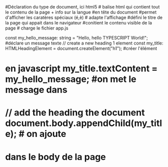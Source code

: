 <!DOCTYPE html>   #Déclaration du type de document, ici html5
<html lang="en">  # balise html qui contient tout le contenu de la page + info sur la langue

<head>  #en tête du document
    <meta charset="UTF-8">   #permet d'afficher les caratères spéciaux (é,è)
    <meta name="viewport" content="width=device-width, initial-scale=1.0"> # adapte l'affichage 
    <title>WebDev101 Telecom Paris</title> #défini le titre de la page qui appait dans le navigateur
</head>

<body> #conitient le contenu visible de la page
    <script src="app.js"></script> # charge le fichier app.js 
    
</body>

</html>







const my_hello_message: string = "Hello, hello TYPESCRIPT World!"; #déclare un message texte
// create a new heading 1 element
const my_title: HTMLHeadingElement = document.createElement("h1"); #créer l'élément <h1> en javascript
my_title.textContent = my_hello_message; #on met le message dans <h1>
// add the heading the document
document.body.appendChild(my_title); # on ajoute <h1> dans le body de la page



